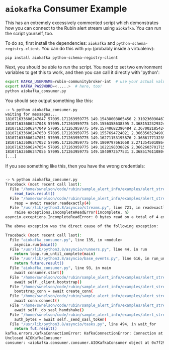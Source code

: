 # `aiokafka` Consumer Example

This has an extremely excessively commented script which demonstrates how you can connect to the Rubin alert stream using `aiokafka`.
You can run the script yourself, too.

To do so, first install the dependencies: `aiokafka` and `python-schema-registry-client`.
You can do this with `pip` (probably inside a virtualenv):

```
pip install aiokafka python-schema-registry-client
```

Next, you should be able to run the script.
You need to set two environment variables to get this to work, and then you can call it directly with 'python':

```sh
export KAFKA_USERNAME=rubin-communitybroker-int  # use your actual value!
export KAFKA_PASSWORD=<.....>  # here, too!
python aiokafka_consumer.py
```

You should see output something like this:
```sh
-> % python aiokafka_consumer.py
waiting for messages...
181071633606247047 57095.171263959775 149.15438008865456 2.3102360904670896
181071633606247048 57095.171263959775 149.1556358638395 2.368153232932496
181071633606247049 57095.171263959775 149.15740682390484 2.3670021854244743
181071633606247050 57095.171263959775 149.1557694724021 2.3663503234901566
181071633606247051 57095.171263959775 149.16271153195876 2.3686177132399333
181071633606247052 57095.171263959775 149.1809797661668 2.2713545010864933
181071633606247054 57095.171263959775 149.1822198338826 2.3662603701715366
181071633606247055 57095.171263959775 149.1840972577531 2.3685176110804753
[...]
```


If you see something like this, then you have the wrong credentials:

```sh

-> % python aiokafka_consumer.py
Traceback (most recent call last):
  File "/home/swnelson/code/rubin/sample_alert_info/examples/alert_stream_integration_endpoint/aiokafka_consumer/virtualenv3.8/lib/python3.8/site-packages/aiokafka/conn.py", line 375, in _on_read_task_error
    read_task.result()
  File "/home/swnelson/code/rubin/sample_alert_info/examples/alert_stream_integration_endpoint/aiokafka_consumer/virtualenv3.8/lib/python3.8/site-packages/aiokafka/conn.py", line 518, in _read
    resp = await reader.readexactly(4)
  File "/usr/lib/python3.8/asyncio/streams.py", line 721, in readexactly
    raise exceptions.IncompleteReadError(incomplete, n)
asyncio.exceptions.IncompleteReadError: 0 bytes read on a total of 4 expected bytes

The above exception was the direct cause of the following exception:

Traceback (most recent call last):
  File "aiokafka_consumer.py", line 135, in <module>
    asyncio.run(main())
  File "/usr/lib/python3.8/asyncio/runners.py", line 44, in run
    return loop.run_until_complete(main)
  File "/usr/lib/python3.8/asyncio/base_events.py", line 616, in run_until_complete
    return future.result()
  File "aiokafka_consumer.py", line 93, in main
    await consumer.start()
  File "/home/swnelson/code/rubin/sample_alert_info/examples/alert_stream_integration_endpoint/aiokafka_consumer/virtualenv3.8/lib/python3.8/site-packages/aiokafka/consumer/consumer.py", line 346, in start
    await self._client.bootstrap()
  File "/home/swnelson/code/rubin/sample_alert_info/examples/alert_stream_integration_endpoint/aiokafka_consumer/virtualenv3.8/lib/python3.8/site-packages/aiokafka/client.py", line 210, in bootstrap
    bootstrap_conn = await create_conn(
  File "/home/swnelson/code/rubin/sample_alert_info/examples/alert_stream_integration_endpoint/aiokafka_consumer/virtualenv3.8/lib/python3.8/site-packages/aiokafka/conn.py", line 96, in create_conn
    await conn.connect()
  File "/home/swnelson/code/rubin/sample_alert_info/examples/alert_stream_integration_endpoint/aiokafka_consumer/virtualenv3.8/lib/python3.8/site-packages/aiokafka/conn.py", line 234, in connect
    await self._do_sasl_handshake()
  File "/home/swnelson/code/rubin/sample_alert_info/examples/alert_stream_integration_endpoint/aiokafka_consumer/virtualenv3.8/lib/python3.8/site-packages/aiokafka/conn.py", line 314, in _do_sasl_handshake
    auth_bytes = await self._send_sasl_token(
  File "/usr/lib/python3.8/asyncio/tasks.py", line 494, in wait_for
    return fut.result()
kafka.errors.KafkaConnectionError: KafkaConnectionError: Connection at alert-stream-int.lsst.cloud:9094 closed
Unclosed AIOKafkaConsumer
consumer: <aiokafka.consumer.consumer.AIOKafkaConsumer object at 0x7f29ff94d850>
```
